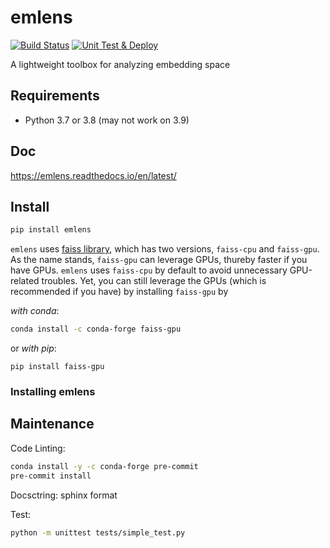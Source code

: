 # emlens
[![Build Status](https://travis-ci.org/skojaku/emlens.svg?branch=main)](https://travis-ci.org/skojaku/emlens)
[![Unit Test & Deploy](https://github.com/skojaku/emlens/actions/workflows/main.yml/badge.svg)](https://github.com/skojaku/emlens/actions/workflows/main.yml)

A lightweight toolbox for analyzing embedding space

## Requirements
- Python 3.7 or 3.8 (may not work on 3.9)

## Doc

https://emlens.readthedocs.io/en/latest/

## Install

```bash
pip install emlens
```

`emlens` uses [faiss library](https://github.com/facebookresearch/faiss), which has two versions, `faiss-cpu` and `faiss-gpu`.
As the name stands, `faiss-gpu` can leverage GPUs, thureby faster if you have GPUs. `emlens` uses `faiss-cpu` by default to avoid unnecessary GPU-related troubles.
Yet, you can still leverage the GPUs (which is recommended if you have) by installing `faiss-gpu` by

*with conda*:
```bash
conda install -c conda-forge faiss-gpu
```

or *with pip*:
```
pip install faiss-gpu
```

### Installing emlens


## Maintenance

Code Linting:
```bash
conda install -y -c conda-forge pre-commit
pre-commit install
```

Docsctring: sphinx format

Test:
```bash
python -m unittest tests/simple_test.py
```
